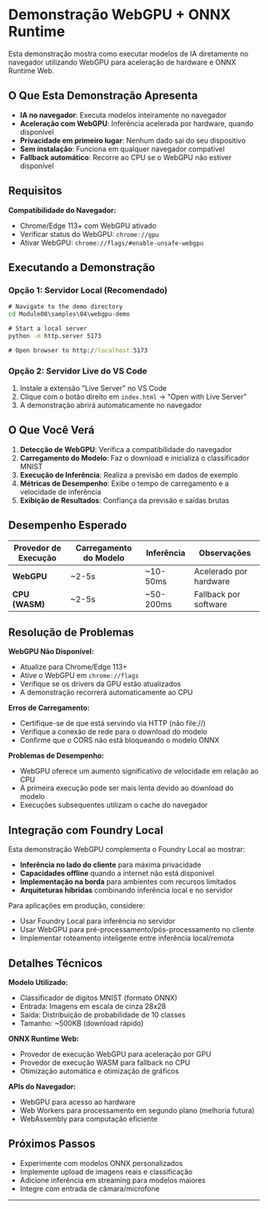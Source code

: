<!--
CO_OP_TRANSLATOR_METADATA:
{
  "original_hash": "7a474b8e201d5316c0095cdbc3bf0555",
  "translation_date": "2025-09-24T11:48:46+00:00",
  "source_file": "Module08/samples/04/webgpu-demo/README.md",
  "language_code": "pt"
}
-->
# Demonstração WebGPU + ONNX Runtime

Esta demonstração mostra como executar modelos de IA diretamente no navegador utilizando WebGPU para aceleração de hardware e ONNX Runtime Web.

## O Que Esta Demonstração Apresenta

- **IA no navegador**: Executa modelos inteiramente no navegador
- **Aceleração com WebGPU**: Inferência acelerada por hardware, quando disponível
- **Privacidade em primeiro lugar**: Nenhum dado sai do seu dispositivo
- **Sem instalação**: Funciona em qualquer navegador compatível
- **Fallback automático**: Recorre ao CPU se o WebGPU não estiver disponível

## Requisitos

**Compatibilidade do Navegador:**
- Chrome/Edge 113+ com WebGPU ativado
- Verificar status do WebGPU: `chrome://gpu`
- Ativar WebGPU: `chrome://flags/#enable-unsafe-webgpu`

## Executando a Demonstração

### Opção 1: Servidor Local (Recomendado)

```cmd
# Navigate to the demo directory
cd Module08\samples\04\webgpu-demo

# Start a local server
python -m http.server 5173

# Open browser to http://localhost:5173
```

### Opção 2: Servidor Live do VS Code

1. Instale a extensão "Live Server" no VS Code
2. Clique com o botão direito em `index.html` → "Open with Live Server"
3. A demonstração abrirá automaticamente no navegador

## O Que Você Verá

1. **Detecção de WebGPU**: Verifica a compatibilidade do navegador
2. **Carregamento do Modelo**: Faz o download e inicializa o classificador MNIST
3. **Execução de Inferência**: Realiza a previsão em dados de exemplo
4. **Métricas de Desempenho**: Exibe o tempo de carregamento e a velocidade de inferência
5. **Exibição de Resultados**: Confiança da previsão e saídas brutas

## Desempenho Esperado

| Provedor de Execução | Carregamento do Modelo | Inferência | Observações |
|-----------------------|------------------------|------------|-------------|
| **WebGPU**           | ~2-5s                 | ~10-50ms   | Acelerado por hardware |
| **CPU (WASM)**       | ~2-5s                 | ~50-200ms  | Fallback por software |

## Resolução de Problemas

**WebGPU Não Disponível:**
- Atualize para Chrome/Edge 113+
- Ative o WebGPU em `chrome://flags`
- Verifique se os drivers da GPU estão atualizados
- A demonstração recorrerá automaticamente ao CPU

**Erros de Carregamento:**
- Certifique-se de que está servindo via HTTP (não file://)
- Verifique a conexão de rede para o download do modelo
- Confirme que o CORS não está bloqueando o modelo ONNX

**Problemas de Desempenho:**
- WebGPU oferece um aumento significativo de velocidade em relação ao CPU
- A primeira execução pode ser mais lenta devido ao download do modelo
- Execuções subsequentes utilizam o cache do navegador

## Integração com Foundry Local

Esta demonstração WebGPU complementa o Foundry Local ao mostrar:

- **Inferência no lado do cliente** para máxima privacidade
- **Capacidades offline** quando a internet não está disponível  
- **Implementação na borda** para ambientes com recursos limitados
- **Arquiteturas híbridas** combinando inferência local e no servidor

Para aplicações em produção, considere:
- Usar Foundry Local para inferência no servidor
- Usar WebGPU para pré-processamento/pós-processamento no cliente
- Implementar roteamento inteligente entre inferência local/remota

## Detalhes Técnicos

**Modelo Utilizado:**
- Classificador de dígitos MNIST (formato ONNX)
- Entrada: Imagens em escala de cinza 28x28
- Saída: Distribuição de probabilidade de 10 classes
- Tamanho: ~500KB (download rápido)

**ONNX Runtime Web:**
- Provedor de execução WebGPU para aceleração por GPU
- Provedor de execução WASM para fallback no CPU
- Otimização automática e otimização de gráficos

**APIs do Navegador:**
- WebGPU para acesso ao hardware
- Web Workers para processamento em segundo plano (melhoria futura)
- WebAssembly para computação eficiente

## Próximos Passos

- Experimente com modelos ONNX personalizados
- Implemente upload de imagens reais e classificação
- Adicione inferência em streaming para modelos maiores
- Integre com entrada de câmara/microfone

---

